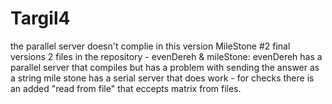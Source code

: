 # Targil4
the parallel server doesn't complie in this version
MileStone #2 final versions
2 files in the repository - 
evenDereh & mileStone:
evenDereh has a parallel server that compiles but has a problem with sending the answer as a string
mile stone has a serial server that does work - for checks there is an added "read from file" that eccepts matrix from files.  
